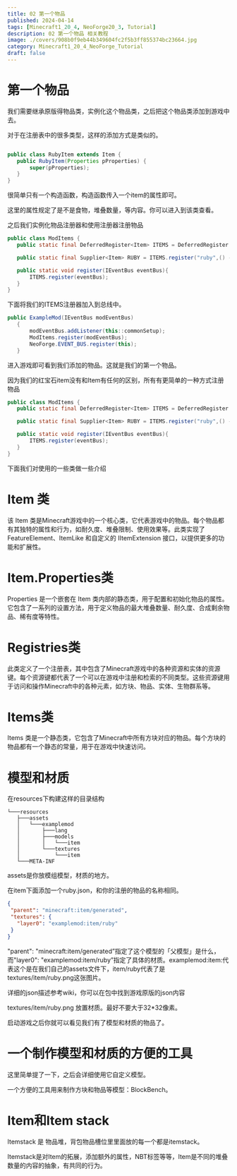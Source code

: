 ```yaml
---
title: 02 第一个物品
published: 2024-04-14
tags: [Minecraft1_20_4, NeoForge20_3, Tutorial]
description: 02 第一个物品 相关教程
image: ./covers/908b0f9eb44b349604fc2f5b3ff855374bc23664.jpg
category: Minecraft1_20_4_NeoForge_Tutorial
draft: false
---
```


# 第一个物品 
我们需要继承原版得物品类，实例化这个物品类，之后把这个物品类添加到游戏中去。

对于在注册表中的很多类型，这样的添加方式是类似的。 

```java

public class RubyItem extends Item {
   public RubyItem(Properties pProperties) {
       super(pProperties);
   }
} 
```


很简单只有一个构造函数，构造函数传入一个item的属性即可。

这里的属性规定了是不是食物，堆叠数量，等内容。你可以进入到该类查看。

之后我们实例化物品注册器和使用注册器注册物品 

```java
public class ModItems {
   public static final DeferredRegister<Item> ITEMS = DeferredRegister.create(Registries.ITEM, ExampleMod.MODID);

   public static final Supplier<Item> RUBY = ITEMS.register("ruby",() -> new RubyItem(new Item.Properties()));

   public static void register(IEventBus eventBus){
       ITEMS.register(eventBus);
   }
} 
```

下面将我们的ITEMS注册器加入到总线中。 
```java
public ExampleMod(IEventBus modEventBus)
   {
       modEventBus.addListener(this::commonSetup);
       ModItems.register(modEventBus);
       NeoForge.EVENT_BUS.register(this);
   } 
```
进入游戏即可看到我们添加的物品。这就是我们的第一个物品。

因为我们的红宝石item没有和Item有任何的区别，所有有更简单的一种方式注册物品 
```java
public class ModItems {
   public static final DeferredRegister<Item> ITEMS = DeferredRegister.create(Registries.ITEM, ExampleMod.MODID);

   public static final Supplier<Item> RUBY = ITEMS.register("ruby",() -> new Item(new Item.Properties()));

   public static void register(IEventBus eventBus){
       ITEMS.register(eventBus);
   }
} 
```

下面我们对使用的一些类做一些介绍

# Item 类
该 Item 类是Minecraft游戏中的一个核心类，它代表游戏中的物品。每个物品都有其独特的属性和行为，如耐久度、堆叠限制、使用效果等。此类实现了 FeatureElement、ItemLike 和自定义的 IItemExtension 接口，以提供更多的功能和扩展性。

# Item.Properties类
Properties 是一个嵌套在 Item 类内部的静态类，用于配置和初始化物品的属性。它包含了一系列的设置方法，用于定义物品的最大堆叠数量、耐久度、合成剩余物品、稀有度等特性。

# Registries类
此类定义了一个注册表，其中包含了Minecraft游戏中的各种资源和实体的资源键。每个资源键都代表了一个可以在游戏中注册和检索的不同类型。这些资源键用于访问和操作Minecraft中的各种元素，如方块、物品、实体、生物群系等。

# Items类
Items 类是一个静态类，它包含了Minecraft中所有方块对应的物品。每个方块的物品都有一个静态的常量，用于在游戏中快速访问。

# 模型和材质
在resources下构建这样的目录结构 

```
└───resources
   ├───assets
   │   └───examplemod
   │       ├───lang
   │       ├───models
   │       │   └───item
   │       └───textures
   │           └───item
   └───META-INF 
```


assets是你放模组模型，材质的地方。

在item下面添加一个ruby.json，和你的注册的物品的名称相同。 

```json
{
 "parent": "minecraft:item/generated",
 "textures": {
   "layer0": "examplemod:item/ruby"
 }
} 
```

"parent": "minecraft:item/generated”指定了这个模型的「父模型」是什么，而"layer0": "examplemod:item/ruby”指定了具体的材质。examplemod:item:代表这个是在我们自己的assets文件下，item/ruby代表了是textures/item/ruby.png这张图片。

详细的json描述参考wiki，你可以在包中找到游戏原版的json内容

textures/item/ruby.png 放置材质。最好不要大于32*32像素。

启动游戏之后你就可以看见我们有了模型和材质的物品了。 

# 一个制作模型和材质的方便的工具
这里简单提了一下，之后会详细使用它自定义模型。

一个方便的工具用来制作方块和物品等模型：BlockBench。

# Item和Item stack
Itemstack 是 物品堆，背包物品槽位里里面放的每一个都是itemstack。

Itemstack是对Item的拓展，添加额外的属性，NBT标签等等，Item是不同的堆叠数量的内容的抽象，有共同的行为。

 